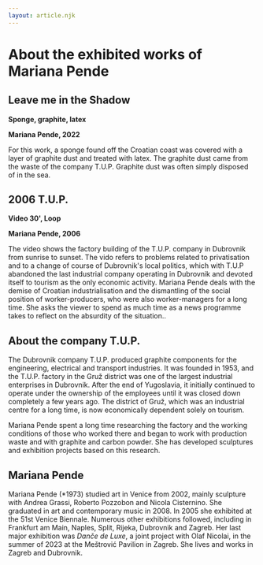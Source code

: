 ```yaml
---
layout: article.njk
---
```



# About the exhibited works of Mariana Pende



## Leave me in the Shadow

**Sponge, graphite, latex**

**Mariana Pende, 2022** 

For this work, a sponge found off the Croatian coast was covered with a layer of graphite dust and treated with latex. The graphite dust came from the waste of the company T.U.P. Graphite dust was often simply disposed of in the sea. 



## 2006 T.U.P.

**Video 30', Loop**

**Mariana Pende, 2006**

The video shows the factory building of the T.U.P. company in Dubrovnik from sunrise to sunset. The vido refers to problems related to privatisation and to a change of course of Dubrovnik's local politics, which with T.U.P abandoned the last industrial company operating in Dubrovnik and devoted itself to tourism as the only economic activity. Mariana Pende deals with the demise of Croatian industrialisation and the dismantling of the social position of worker-producers, who were also worker-managers for a long time. She asks the viewer to spend as much time as a news programme takes to reflect on the absurdity of the situation..

## About the company T.U.P.

The Dubrovnik company T.U.P. produced graphite components for the engineering, electrical and transport industries. It was founded in 1953, and the T.U.P. factory in the Gruž district was one of the largest industrial enterprises in Dubrovnik. After the end of Yugoslavia, it initially continued to operate under the ownership of the employees until it was closed down completely a few years ago. The district of Gruž, which was an industrial centre for a long time, is now economically dependent solely on tourism.

 Mariana Pende spent a long time researching the factory and the working conditions of those who worked there and began to work with production waste and with graphite and carbon powder. She has developed sculptures and exhibition projects based on this research. 


## Mariana Pende

Mariana Pende (\*1973) studied art in Venice from 2002, mainly sculpture with Andrea Grassi, Roberto Pozzobon and Nicola Cisternino. She graduated in art and contemporary music in 2008. In 2005 she exhibited at the 51st Venice Biennale. Numerous other exhibitions followed, including in Frankfurt am Main, Naples, Split, Rijeka, Dubrovnik and Zagreb. Her last major exhibition was *Danče de Luxe*, a joint project with Olaf Nicolai, in the summer of 2023 at the Meštrović Pavilion in Zagreb. She lives and works in Zagreb and Dubrovnik. 

